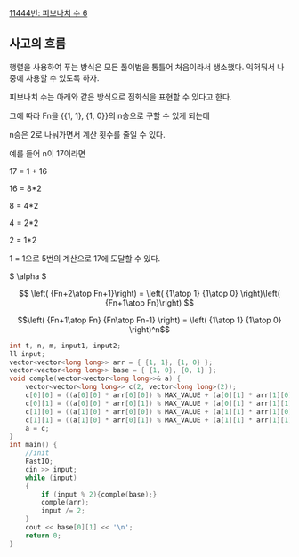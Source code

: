 [11444번: 피보나치 수 6](https://www.acmicpc.net/problem/11444)

## 사고의 흐름

행렬을 사용하여 푸는 방식은 모든 풀이법을 통틀어 처음이라서 생소했다. 익혀둬서 나중에 사용할 수 있도록 하자. 

피보나치 수는 아래와 같은 방식으로 점화식을 표현할 수 있다고 한다. 

그에 따라 Fn을 {{1, 1}, {1, 0}}의 n승으로 구할 수 있게 되는데 

n승은 2로 나눠가면서 계산 횟수를 줄일 수 있다.

예를 들어 n이 17이라면

17 = 1 + 16

16 = 8*2

8 = 4*2

4 = 2*2

2 = 1*2 

1 = 1으로 5번의 계산으로 17에 도달할 수 있다.

$ \alpha $

$$ 
\left( {Fn+2\atop Fn+1}\right) = \left( {1\atop 1} {1\atop 0} \right)\left( {Fn+1\atop Fn}\right)
$$

$$\left( {Fn+1\atop Fn} {Fn\atop Fn-1} \right) = \left( {1\atop 1} {1\atop 0} \right)^n$$

```cpp
int t, n, m, input1, input2;
ll input;
vector<vector<long long>> arr = { {1, 1}, {1, 0} };
vector<vector<long long>> base = { {1, 0}, {0, 1} };
void comple(vector<vector<long long>>& a) {
	vector<vector<long long>> c(2, vector<long long>(2));
	c[0][0] = ((a[0][0] * arr[0][0]) % MAX_VALUE + (a[0][1] * arr[1][0]) % MAX_VALUE) % MAX_VALUE;
	c[0][1] = ((a[0][0] * arr[0][1]) % MAX_VALUE + (a[0][1] * arr[1][1]) % MAX_VALUE) % MAX_VALUE;
	c[1][0] = ((a[1][0] * arr[0][0]) % MAX_VALUE + (a[1][1] * arr[1][0]) % MAX_VALUE) % MAX_VALUE;
	c[1][1] = ((a[1][0] * arr[0][1]) % MAX_VALUE + (a[1][1] * arr[1][1]) % MAX_VALUE) % MAX_VALUE;
	a = c;
}
int main() {
	//init
	FastIO;
	cin >> input;
	while (input)
	{
		if (input % 2){comple(base);}
		comple(arr);
		input /= 2;
	}
	cout << base[0][1] << '\n';
	return 0;
}
```
